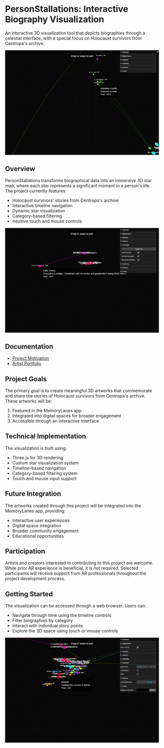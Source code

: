# PersonStallations: Interactive Biography Visualization

An interactive 3D visualization tool that depicts biographies through a celestial interface, with a special focus on Holocaust survivors from Centropa's archive.

![Visualization Screenshot](docs/screenshots/screenshot1.png)

## Overview

PersonStallations transforms biographical data into an immersive 3D star map, where each star represents a significant moment in a person's life. The project currently features:

- Holocaust survivors' stories from Centropa's archive
- Interactive timeline navigation
- Dynamic star visualization
- Category-based filtering
- Intuitive touch and mouse controls

![Interface Screenshot](docs/screenshots/screenshot2.png)

## Documentation

- [Project Motivation](docs/motivation.md)
- [Artist Portfolio](docs/portfolio.md)

## Project Goals

The primary goal is to create meaningful 3D artworks that commemorate and share the stories of Holocaust survivors from Centropa's archive. These artworks will be:

1. Featured in the MemoryLanes app
2. Integrated into digital spaces for broader engagement
3. Accessible through an interactive interface

## Technical Implementation

The visualization is built using:
- Three.js for 3D rendering
- Custom star visualization system
- Timeline-based navigation
- Category-based filtering system
- Touch and mouse input support

## Future Integration

The artworks created through this project will be integrated into the MemoryLanes app, providing:
- Interactive user experiences
- Digital space integration
- Broader community engagement
- Educational opportunities

## Participation

Artists and creators interested in contributing to this project are welcome. While prior AR experience is beneficial, it is not required. Selected participants will receive support from AR professionals throughout the project development process.

## Getting Started

The visualization can be accessed through a web browser. Users can:
- Navigate through time using the timeline controls
- Filter biographies by category
- Interact with individual story points
- Explore the 3D space using touch or mouse controls

![Navigation Screenshot](docs/screenshots/screenshot3.png)